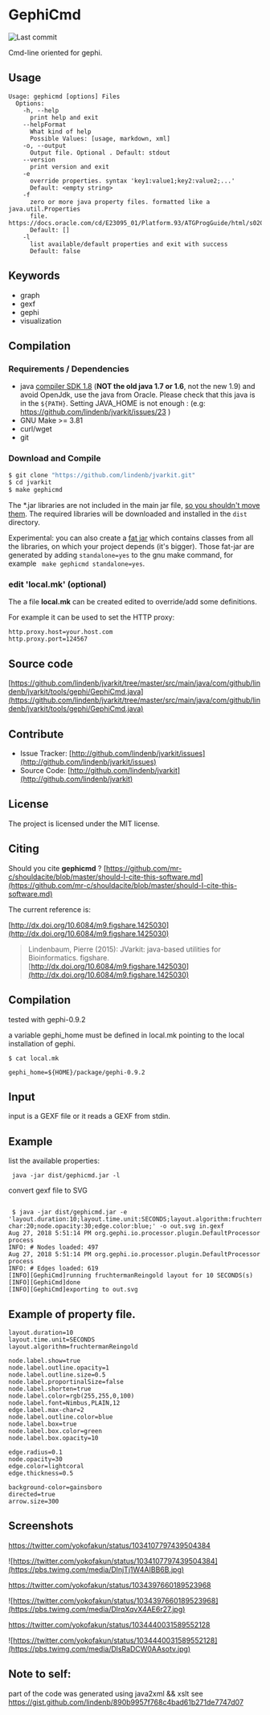 # GephiCmd

![Last commit](https://img.shields.io/github/last-commit/lindenb/jvarkit.png)

Cmd-line oriented for gephi.


## Usage

```
Usage: gephicmd [options] Files
  Options:
    -h, --help
      print help and exit
    --helpFormat
      What kind of help
      Possible Values: [usage, markdown, xml]
    -o, --output
      Output file. Optional . Default: stdout
    --version
      print version and exit
    -e
      override properties. syntax 'key1:value1;key2:value2;...'
      Default: <empty string>
    -f
      zero or more java property files. formatted like a java.util.Properties 
      file. https://docs.oracle.com/cd/E23095_01/Platform.93/ATGProgGuide/html/s0204propertiesfileformat01.html
      Default: []
    -l
      list available/default properties and exit with success
      Default: false

```


## Keywords

 * graph
 * gexf
 * gephi
 * visualization


## Compilation

### Requirements / Dependencies

* java [compiler SDK 1.8](http://www.oracle.com/technetwork/java/index.html) (**NOT the old java 1.7 or 1.6**, not the new 1.9) and avoid OpenJdk, use the java from Oracle. Please check that this java is in the `${PATH}`. Setting JAVA_HOME is not enough : (e.g: https://github.com/lindenb/jvarkit/issues/23 )
* GNU Make >= 3.81
* curl/wget
* git


### Download and Compile

```bash
$ git clone "https://github.com/lindenb/jvarkit.git"
$ cd jvarkit
$ make gephicmd
```

The *.jar libraries are not included in the main jar file, [so you shouldn't move them](https://github.com/lindenb/jvarkit/issues/15#issuecomment-140099011 ).
The required libraries will be downloaded and installed in the `dist` directory.

Experimental: you can also create a [fat jar](https://stackoverflow.com/questions/19150811/) which contains classes from all the libraries, on which your project depends (it's bigger). Those fat-jar are generated by adding `standalone=yes` to the gnu make command, for example ` make gephicmd standalone=yes`.

### edit 'local.mk' (optional)

The a file **local.mk** can be created edited to override/add some definitions.

For example it can be used to set the HTTP proxy:

```
http.proxy.host=your.host.com
http.proxy.port=124567
```
## Source code 

[https://github.com/lindenb/jvarkit/tree/master/src/main/java/com/github/lindenb/jvarkit/tools/gephi/GephiCmd.java](https://github.com/lindenb/jvarkit/tree/master/src/main/java/com/github/lindenb/jvarkit/tools/gephi/GephiCmd.java)


## Contribute

- Issue Tracker: [http://github.com/lindenb/jvarkit/issues](http://github.com/lindenb/jvarkit/issues)
- Source Code: [http://github.com/lindenb/jvarkit](http://github.com/lindenb/jvarkit)

## License

The project is licensed under the MIT license.

## Citing

Should you cite **gephicmd** ? [https://github.com/mr-c/shouldacite/blob/master/should-I-cite-this-software.md](https://github.com/mr-c/shouldacite/blob/master/should-I-cite-this-software.md)

The current reference is:

[http://dx.doi.org/10.6084/m9.figshare.1425030](http://dx.doi.org/10.6084/m9.figshare.1425030)

> Lindenbaum, Pierre (2015): JVarkit: java-based utilities for Bioinformatics. figshare.
> [http://dx.doi.org/10.6084/m9.figshare.1425030](http://dx.doi.org/10.6084/m9.figshare.1425030)


## Compilation

tested with gephi-0.9.2

a variable gephi_home must be defined in local.mk pointing to the local installation of gephi.

```
$ cat local.mk

gephi_home=${HOME}/package/gephi-0.9.2
```


## Input

input is a GEXF file or it reads a GEXF from stdin.



## Example

list the available properties:

```
 java -jar dist/gephicmd.jar -l
```


convert gexf file to SVG

```
 
 $ java -jar dist/gephicmd.jar -e 'layout.duration:10;layout.time.unit:SECONDS;layout.algorithm:fruchtermanReingold;node.label.show:true;node.label.outline.opacity:15;node.label.shorten:true;edge.label.max-char:20;node.opacity:30;edge.color:blue;' -o out.svg in.gexf
Aug 27, 2018 5:51:14 PM org.gephi.io.processor.plugin.DefaultProcessor process
INFO: # Nodes loaded: 497
Aug 27, 2018 5:51:14 PM org.gephi.io.processor.plugin.DefaultProcessor process
INFO: # Edges loaded: 619
[INFO][GephiCmd]running fruchtermanReingold layout for 10 SECONDS(s)
[INFO][GephiCmd]done
[INFO][GephiCmd]exporting to out.svg

```

## Example of property file.

```
layout.duration=10
layout.time.unit=SECONDS
layout.algorithm=fruchtermanReingold

node.label.show=true
node.label.outline.opacity=1
node.label.outline.size=0.5
node.label.proportinalSize=false
node.label.shorten=true
node.label.color=rgb(255,255,0,100)
node.label.font=Nimbus,PLAIN,12
edge.label.max-char=2
node.label.outline.color=blue
node.label.box=true
node.label.box.color=green
node.label.box.opacity=10

edge.radius=0.1
node.opacity=30
edge.color=lightcoral
edge.thickness=0.5

background-color=gainsboro
directed=true
arrow.size=300
```


## Screenshots

https://twitter.com/yokofakun/status/1034107797439504384

![https://twitter.com/yokofakun/status/1034107797439504384](https://pbs.twimg.com/media/DlnjTj1W4AIBB6B.jpg)


https://twitter.com/yokofakun/status/1034397660189523968

![https://twitter.com/yokofakun/status/1034397660189523968](https://pbs.twimg.com/media/DlrqXqvX4AE6r27.jpg)

https://twitter.com/yokofakun/status/1034440031589552128


![https://twitter.com/yokofakun/status/1034440031589552128](https://pbs.twimg.com/media/DlsRaDCW0AAsotv.jpg)


## Note to self:

part of the code was generated using java2xml && xslt see https://gist.github.com/lindenb/890b9957f768c4bad61b271de7747d07





